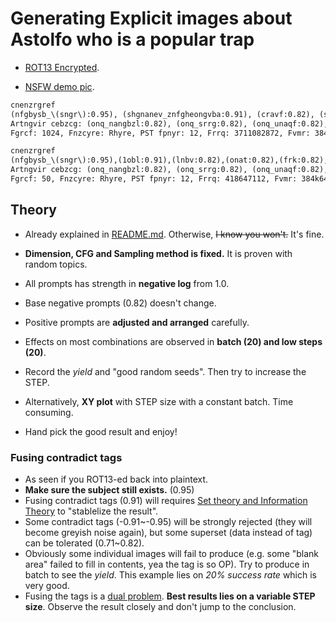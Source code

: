 # Generating Explicit images about Astolfo who is a popular trap #

- [ROT13 Encrypted](https://rot13.com/).

- [NSFW demo pic](https://www.pixiv.net/en/artworks/102059177).

```txt
cnenzrgref
(nfgbysb_\(sngr\):0.95), (shgnanev_znfgheongvba:0.91), (cravf:0.82), (shgnanev:0.71), (znfgheongvba:0.71)
Artngvir cebzcg: (onq_nangbzl:0.82), (onq_srrg:0.82), (onq_unaqf:0.82), (onq_crefcrpgvir:0.82), (onq_cebcbegvbaf:0.82), (pbzvp:0.82), (pebccrq:0.82), (pebccrq_nezf:0.82), (pebccrq_urnq:0.82), (pebccrq_yrtf:0.82), (pebccrq_fubhyqref:0.82), (pebccrq_gbefb:0.82), (ratyvfu_grkg:0.82), (reebe:0.82), (rkgen:0.82), (ybj dhnyvgl:0.82), (ybjerf:0.82), (ab_uhznaf:0.82), (abezny dhnyvgl:0.82), (bhgfvqr_obeqre:0.82), (fcrrpu_ohooyr:0.82), (grkg_sbphf:0.82), (jbefg dhnyvgl:0.82),(chffl:0.95),(ynetr_oernfgf:0.95),(2obl:0.91),(2tvey:0.91)
Fgrcf: 1024, Fnzcyre: Rhyre, PST fpnyr: 12, Frrq: 3711082872, Fvmr: 384k640, Zbqry unfu: 925997r9, Pyvc fxvc: 2
```

```txt
cnenzrgref
(nfgbysb_\(sngr\):0.95),(1obl:0.91),(lnbv:0.82),(onat:0.82),(frk:0.82),(nff:0.75),(onersbbg:0.71),(cravf:0.71),(nahf:0.71)
Artngvir cebzcg: (onq_nangbzl:0.82), (onq_srrg:0.82), (onq_unaqf:0.82), (onq_crefcrpgvir:0.82), (onq_cebcbegvbaf:0.82), (pbzvp:0.82), (pebccrq:0.82), (pebccrq_nezf:0.82), (pebccrq_urnq:0.82), (pebccrq_yrtf:0.82), (pebccrq_fubhyqref:0.82), (pebccrq_gbefb:0.82), (ratyvfu_grkg:0.82), (reebe:0.82), (rkgen:0.82), (ybj dhnyvgl:0.82), (ybjerf:0.82), (ab_uhznaf:0.82), (abezny dhnyvgl:0.82), (bhgfvqr_obeqre:0.82), (fcrrpu_ohooyr:0.82), (grkg_sbphf:0.82), (jbefg dhnyvgl:0.82),(chffl:0.95)
Fgrcf: 50, Fnzcyre: Rhyre, PST fpnyr: 12, Frrq: 418647112, Fvmr: 384k640, Zbqry unfu: 925997r9, Pyvc fxvc: 2
```

## Theory ##

- Already explained in [README.md](https://github.com/6DammK9/nai-anime-pure-negative-prompt/blob/main/README.md). Otherwise, ~~I know you won't.~~ It's fine.

- **Dimension, CFG and Sampling method is fixed.** It is proven with random topics.
- All prompts has strength in **negative log** from 1.0.
- Base negative prompts (0.82) doesn't change.
- Positive prompts are **adjusted and arranged** carefully.
- Effects on most combinations are observed in **batch (20) and low steps (20)**.
- Record the *yield* and "good random seeds". Then try to increase the STEP.
- Alternatively, **XY plot** with STEP size with a constant batch. Time consuming.
- Hand pick the good result and enjoy!

### Fusing contradict tags ###
- As seen if you ROT13-ed back into plaintext.
- **Make sure the subject still exists.** (0.95)
- Fusing contradict tags (0.91) will requires [Set theory and Information Theory](https://en.wikipedia.org/wiki/Information_theory_and_measure_theory) to "stablelize the result".
- Some contradict tags (-0.91~-0.95) will be strongly rejected (they will become greyish noise again), but some superset (data instead of tag) can be tolerated (0.71~0.82).
- Obviously some individual images will fail to produce (e.g. some "blank area" failed to fill in contents, yea the tag is so OP). Try to produce in batch to see the *yield*. This example lies on *20% success rate* which is very good.
- Fusing the tags is a [dual problem](https://en.wikipedia.org/wiki/Duality_(optimization)). **Best results lies on a variable STEP size**. Observe the result closely and don't jump to the conclusion.
